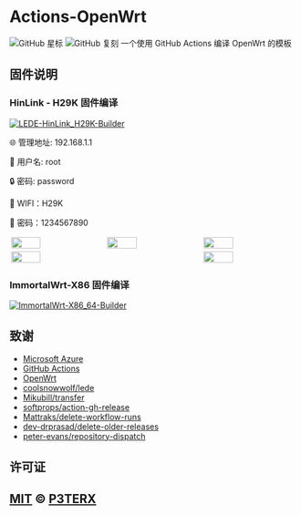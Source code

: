 # Actions-OpenWrt
[](https://github.com/P3TERX/Actions-OpenWrt/blob/master/LICENSE)
![GitHub 星标](https://img.shields.io/github/stars/P3TERX/Actions-OpenWrt.svg?style=flat-square&label=星标&logo=github)
![GitHub 复刻](https://img.shields.io/github/forks/P3TERX/Actions-OpenWrt.svg?style=flat-square&label=复刻&logo=github)
一个使用 GitHub Actions 编译 OpenWrt 的模板

## 固件说明

### HinLink - H29K 固件编译

[![LEDE-HinLink_H29K-Builder](https://github.com/aaaol/OpenWrt/actions/workflows/LEDE-HinLink_H29K-Builder.yml/badge.svg)](https://github.com/aaaol/OpenWrt/actions/workflows/LEDE-HinLink_H29K-Builder.yml)

🌐 管理地址: 192.168.1.1

👤 用户名: root

🔒 密码: password

📒 WIFI：H29K

📒 密码：1234567890

<div style="display: flex; justify-content: space-between; flex-wrap: wrap;">
  <img src="https://github.com/user-attachments/assets/3a154eb4-5f06-443a-b839-4edfeaa91eb9" width="32%" style="margin: 0.5%">
  <img src="https://github.com/user-attachments/assets/8c842cdb-8212-42c8-913a-cafb8977565a" width="32%" style="margin: 0.5%">
  <img src="https://github.com/user-attachments/assets/86f20e91-0b94-488a-8351-7918d909faa8" width="32%" style="margin: 0.5%">
</div>
<div style="display: flex; justify-content: space-between; flex-wrap: wrap;">
  <img src="https://github.com/user-attachments/assets/a1a0a160-cb33-4550-846c-56c678ffd5ab" width="32%" style="margin: 0.5%">
  <img src="https://github.com/user-attachments/assets/5be3fbed-0fe2-4239-a0f0-10069e5d27fb" width="32%" style="margin: 0.5%">
</div>


### ImmortalWrt-X86 固件编译

[![ImmortalWrt-X86_64-Builder](https://github.com/aaaol/OpenWrt/actions/workflows/ImmortalWrt-X86_64-Builder.yml/badge.svg)](https://github.com/aaaol/OpenWrt/actions/workflows/ImmortalWrt-X86_64-Builder.yml)

## 致谢
- [Microsoft Azure](https://azure.microsoft.com)
- [GitHub Actions](https://github.com/features/actions)
- [OpenWrt](https://github.com/openwrt/openwrt)
- [coolsnowwolf/lede](https://github.com/coolsnowwolf/lede)
- [Mikubill/transfer](https://github.com/Mikubill/transfer)
- [softprops/action-gh-release](https://github.com/softprops/action-gh-release)
- [Mattraks/delete-workflow-runs](https://github.com/Mattraks/delete-workflow-runs)
- [dev-drprasad/delete-older-releases](https://github.com/dev-drprasad/delete-older-releases)
- [peter-evans/repository-dispatch](https://github.com/peter-evans/repository-dispatch)
## 许可证
[MIT](https://github.com/P3TERX/Actions-OpenWrt/blob/main/LICENSE) © [**P3TERX**](https://p3terx.com)
---

